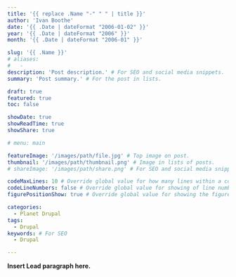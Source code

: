 ```yaml
---
title: '{{ replace .Name "-" " " | title }}'
author: 'Ivan Boothe'
date: '{{ .Date | dateFormat "2006-01-02" }}'
year: '{{ .Date | dateFormat "2006" }}'
month: '{{ .Date | dateFormat "2006-01" }}'

slug: '{{ .Name }}'
# aliases:
#   -
description: 'Post description.' # For SEO and social media snippets.
summary: 'Post summary.' # For the post in lists.

draft: true
featured: true
toc: false

showDate: true
showReadTime: true
showShare: true

# menu: main

featureImage: '/images/path/file.jpg' # Top image on post.
thumbnail: '/images/path/thumbnail.png' # Image in lists of posts.
# shareImage: '/images/path/share.png' # For SEO and social media snippets.

codeMaxLines: 10 # Override global value for how many lines within a code block before auto-collapsing.
codeLineNumbers: false # Override global value for showing of line numbers within code block.
figurePositionShow: true # Override global value for showing the figure label.

categories:
  - Planet Drupal
tags:
  - Drupal
keywords: # For SEO
  - Drupal

---
```


**Insert Lead paragraph here.**
